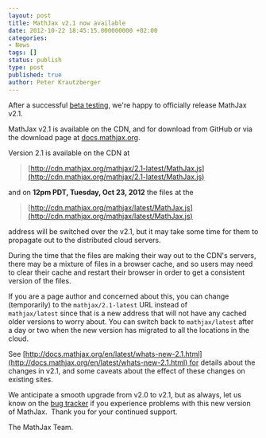 ```yaml
---
layout: post
title: MathJax v2.1 now available
date: 2012-10-22 18:45:15.000000000 +02:00
categories:
- News
tags: []
status: publish
type: post
published: true
author: Peter Krautzberger
---
```


After a successful [beta testing](http://www.mathjax.org/mathjax-v2-1-beta-now-available-on-the-cdn/), we're happy to officially release MathJax v2.1.

MathJax v2.1 is available on the CDN, and for download from GitHub or via the download page at [docs.mathjax.org](http://docs.mathjax.org).

Version 2.1 is available on the CDN at

> [http://cdn.mathjax.org/mathjax/2.1-latest/MathJax.js](http://cdn.mathjax.org/mathjax/2.1-latest/MathJax.js)

and on **12pm PDT, Tuesday, Oct 23, 2012** the files at the

> [http://cdn.mathjax.org/mathjax/latest/MathJax.js](http://cdn.mathjax.org/mathjax/latest/MathJax.js)

address will be switched over the v2.1, but it may take some time for them to propagate out to the distributed cloud servers.

During the time that the files are making their way out to the CDN's servers, there may be a mixture of files in a browser cache, and so users may need to clear their cache and restart their browser in order to get a consistent version of the files.

If you are a page author and concerned about this, you can change (temporarily) to the `mathjax/2.1-latest` URL instead of `mathjax/latest` since that is a new address that will not have any cached older versions to worry about. You can switch back to `mathjax/latest` after a day or two when the new version has migrated to all the locations in the cloud.

See [http://docs.mathjax.org/en/latest/whats-new-2.1.html](http://docs.mathjax.org/en/latest/whats-new-2.1.html) for details about the changes in v2.1, and some caveats about the effect of these changes on existing sites.

We anticipate a smooth upgrade from v2.0 to v2.1, but as always, let us know on the [bug tracker](http://github.com/mathjax/mathjax/issues) if you experience problems with this new version of MathJax.  Thank you for your continued support.

The MathJax Team.
